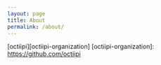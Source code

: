 ```yaml
---
layout: page
title: About
permalink: /about/
---
```


[octiipi][octiipi-organization]
[octiipi-organization]: https://github.com/octiipi
